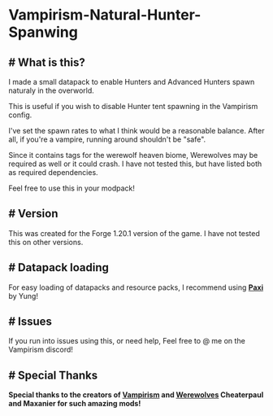 # Vampirism-Natural-Hunter-Spanwing

## # **What is this?**
I made a small datapack to enable Hunters and Advanced Hunters spawn naturaly in the overworld.

This is useful if you wish to disable Hunter tent spawning in the Vampirism config.

I've set the spawn rates to what I think would be a reasonable balance. After all, if you're a vampire, running around shouldn't be "safe".

Since it contains tags for the werewolf heaven biome, Werewolves may be required as well or it could crash. I have not tested this, but have listed both as required dependencies.

Feel free to use this in your modpack!

## # **Version**
This was created for the Forge 1.20.1 version of the game. I have not tested this on other versions.

## # **Datapack loading**
For easy loading of datapacks and resource packs, I recommend using **[Paxi](https://modrinth.com/mod/paxi)** by Yung! 

## # **Issues**
If you run into issues using this, or need help, Feel free to @ me on the Vampirism discord!

## # **Special Thanks**
**Special thanks to the creators of **[Vampirism](https://modrinth.com/mod/vampirism)** and **[Werewolves](https://modrinth.com/mod/werewolves)** Cheaterpaul and Maxanier for such amazing mods!**

